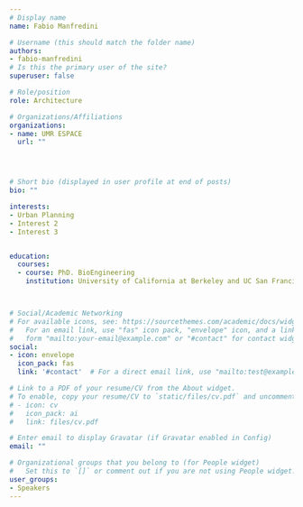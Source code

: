 ```yaml
---
# Display name
name: Fabio Manfredini

# Username (this should match the folder name)
authors:
- fabio-manfredini
# Is this the primary user of the site?
superuser: false

# Role/position
role: Architecture

# Organizations/Affiliations
organizations:
- name: UMR ESPACE
  url: ""




# Short bio (displayed in user profile at end of posts)
bio: ""

interests:
- Urban Planning
- Interest 2
- Interest 3


education:
  courses:
  - course: PhD. BioEngineering
    institution: University of California at Berkeley and UC San Francisco



# Social/Academic Networking
# For available icons, see: https://sourcethemes.com/academic/docs/widgets/#icons
#   For an email link, use "fas" icon pack, "envelope" icon, and a link in the
#   form "mailto:your-email@example.com" or "#contact" for contact widget.
social:
- icon: envelope
  icon_pack: fas
  link: '#contact'  # For a direct email link, use "mailto:test@example.org".

# Link to a PDF of your resume/CV from the About widget.
# To enable, copy your resume/CV to `static/files/cv.pdf` and uncomment the lines below.
# - icon: cv
#   icon_pack: ai
#   link: files/cv.pdf

# Enter email to display Gravatar (if Gravatar enabled in Config)
email: ""

# Organizational groups that you belong to (for People widget)
#   Set this to `[]` or comment out if you are not using People widget.
user_groups:
- Speakers
---
```

